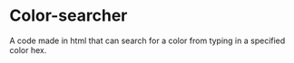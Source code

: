 # Color-searcher
A code made in html that can search for a color from typing in a specified color hex. 
